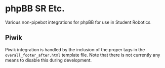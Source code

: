 # phpBB SR Etc.
Various non-pipebot integrations for phpBB for use in Student Robotics.

## Piwik

Piwik integration is handled by the inclusion of the proper tags in the
`overall_footer_after.html` template file. Note that there is not currently
any means to disable this during development.

